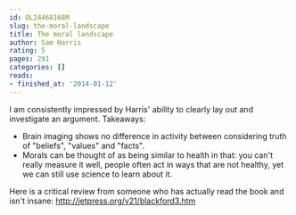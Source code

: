 ```yaml
---
id: OL24468168M
slug: the-moral-landscape
title: The moral landscape
author: Sam Harris
rating: 5
pages: 291
categories: []
reads:
- finished_at: '2014-01-12'
---
```

I am consistently impressed by Harris' ability to clearly lay out and investigate an argument. Takeaways:

* Brain imaging shows no difference in activity between considering truth of "beliefs", "values" and "facts".
* Morals can be thought of as being similar to health in that: you can't really measure it well, people often act in ways that are not healthy, yet we can still use science to learn about it.

Here is a critical review from someone who has actually read the book and isn't insane: <a target="_blank" rel="noopener nofollow" href="http://jetpress.org/v21/blackford3.htm">http://jetpress.org/v21/blackford3.htm</a>
